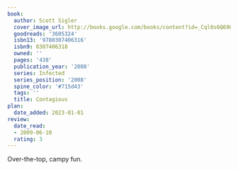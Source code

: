 ```yaml
---
book:
  author: Scott Sigler
  cover_image_url: http://books.google.com/books/content?id=_Cql0s6Q69QC&printsec=frontcover&img=1&zoom=1&source=gbs_api
  goodreads: '3605324'
  isbn13: '9780307406316'
  isbn9: 0307406318
  owned: ''
  pages: '438'
  publication_year: '2008'
  series: Infected
  series_position: '2008'
  spine_color: '#715d43'
  tags: ''
  title: Contagious
plan:
  date_added: 2023-01-01
review:
  date_read:
  - 2009-06-10
  rating: 3
---
```

Over-the-top, campy fun.
